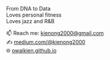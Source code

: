 From DNA to Data <br />
Loves personal fitness <br /> 
Loves jazz and R&B <br />

📫 Reach me: kienong2000@gmail.com<br />
✍️  [medium.com/@kienong2000](https://www.medium.com/@kienong2000) <br />
🌐 [owaikien.github.io](https://owaikien.github.io)

<!---
owaikien/owaikien is a ✨ special ✨ repository because its `README.md` (this file) appears on your GitHub profile.
You can click the Preview link to take a look at your changes.
--->

